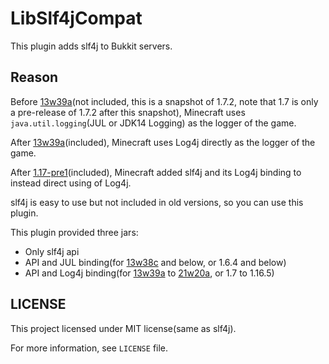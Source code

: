 # LibSlf4jCompat

This plugin adds slf4j to Bukkit servers.

## Reason

Before [13w39a](https://minecraft.fandom.com/wiki/Java_Edition_13w39a)(not included, this is a snapshot of 1.7.2, note that 1.7 is only a pre-release of 1.7.2 after this snapshot), Minecraft uses `java.util.logging`(JUL or JDK14 Logging) as the logger of the game.

After [13w39a](https://minecraft.fandom.com/wiki/Java_Edition_13w39a)(included), Minecraft uses Log4j directly as the logger of the game.

After [1.17-pre1](https://minecraft.fandom.com/wiki/Java_Edition_1.17_Pre-release_1)(included), Minecraft added slf4j and its Log4j binding to instead direct using of Log4j.



slf4j is easy to use but not included in old versions, so you can use this plugin.

This plugin provided three jars:

- Only slf4j api
- API and JUL binding(for [13w38c](https://minecraft.fandom.com/wiki/Java_Edition_13w38c) and below, or 1.6.4 and below)
- API and Log4j binding(for [13w39a](https://minecraft.fandom.com/wiki/Java_Edition_13w39a) to [21w20a](https://minecraft.fandom.com/wiki/Java_Edition_21w20a), or 1.7 to 1.16.5)

## LICENSE

This project licensed under MIT license(same as slf4j).

For more information, see `LICENSE` file.

